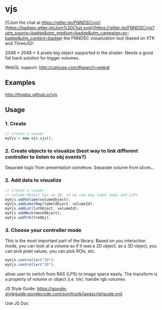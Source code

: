 # vjs

[![Join the chat at https://gitter.im/FNNDSC/vjs](https://badges.gitter.im/Join%20Chat.svg)](https://gitter.im/FNNDSC/vjs?utm_source=badge&utm_medium=badge&utm_campaign=pr-badge&utm_content=badge)
the FNNDSC visualization tool (based on XTK and ThreeJS)!

2048 * 2048 * 4 pixels big object supported in the shader. Needs a good fall back solution for bigger volumes.

WebGL support: http://caniuse.com/#search=webgl

## Examples

http://fnndsc.github.io/vjs

## Usage

### 1. Create

```javascript
// create a viewer
myVjs = new vjs.vjs();
```

### 2. Create objects to visualize (best way to link different controller to listen to obj events?)

Separate logic from presentation somehow. Separate volume from slices...

### 2. Add data to visualize

```javascript
// create a viewer
// volume Object has an ID, so we can map label maps and LUTs
myVjs.addVolume(volumeObject);
myVjs.addLabelMap(labelObject, volumeId);
myVjs.addLut(lutObject, volumeId);
myVjs.addMesh(meshObject);
myVjs.addTrk(trkObj);
```


### 3. Choose your controller mode
This is the most important part of the library. Based on you interaction mode, you can look at a volume as if it was a 2D object, as a 3D object, you can pick pixel values, you can pick ROIs, etc.

```javascript
myVjs.controller("2D");
myVjs.controller("3D");

```

allow user to switch from RAS (LPS) to image space easily. The transform is a property of volume or object (i.e. trk).
handle rgb volumes

JS Style Guide:
https://google-styleguide.googlecode.com/svn/trunk/javascriptguide.xml

Use JS Doc